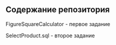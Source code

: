 ## Содержание репозитория

FigureSquareCalculator - первое задание

SelectProduct.sql - второе задание
